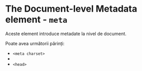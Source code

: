 # The Document-level Metadata element - `meta`

Aceste element introduce metadate la nivel de document.

Poate avea următorii părinți:

- `<meta charset>`
- <meta http-equiv>
- `<head>`
